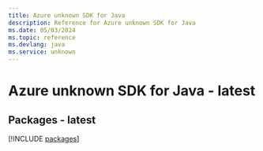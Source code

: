 ```yaml
---
title: Azure unknown SDK for Java
description: Reference for Azure unknown SDK for Java
ms.date: 05/03/2024
ms.topic: reference
ms.devlang: java
ms.service: unknown
---
```

# Azure unknown SDK for Java - latest
## Packages - latest
[!INCLUDE [packages](unknown-index.md)]